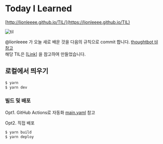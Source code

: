 # Today I Learned

[http://lionleeee.github.io/TIL/](https://lionleeee.github.io/TIL)


![til](https://user-images.githubusercontent.com/3839771/88662649-37dd7480-d115-11ea-8e26-a56669cbfe83.gif)

@lionleeee 가 오늘 새로 배운 것을 다음의 규칙으로 commit 합니다. [thoughtbot til 참고](https://github.com/thoughtbot/til)
<br/>
해당 TIL은 [[Link](http://milooy.github.io/TIL/)] 을 참고하여 만들었습니다. 

## 로컬에서 띄우기
```bash
$ yarn
$ yarn dev
```



### 빌드 및 배포

Opt1. GitHub Actions로 자동화
[main.yaml](https://github.com/lionleeee/TIL/blob/main/.github/workflows/main.yml) 참고

Opt2. 직접 배포
```bash
$ yarn build
$ yarn deploy
```
